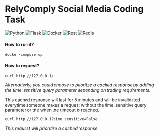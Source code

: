 # **RelyComply Social Media Coding Task**

![Python](https://img.shields.io/badge/python-3670A0?style=for-the-badge&logo=python&logoColor=ffdd54) ![Flask](https://img.shields.io/badge/flask-%23000.svg?style=for-the-badge&logo=flask&logoColor=white) ![Docker](https://img.shields.io/badge/docker-grey?style=for-the-badge&logo=docker) ![Rest](https://img.shields.io/badge/rest-16A6E9?style=for-the-badge&logo=json) ![Redis](https://img.shields.io/badge/redis-black?style=for-the-badge&logo=redis)

#### How to run it?

```
docker-compose up
```

#### How to request?

```
curl http://127.0.0.1/
```

_Alternatively, you could choose to prioritze a cached response by adding the time_sensitive query parameter depending on trading requirements._

This cached response will last for 5 minutes and will be invalidated everytime someone makes a request without the time_sensitive query parameter or the when the timeout is reached.

```
curl http://127.0.0.1?time_sensitive=False
```

_This request will prioritize a cached response_

